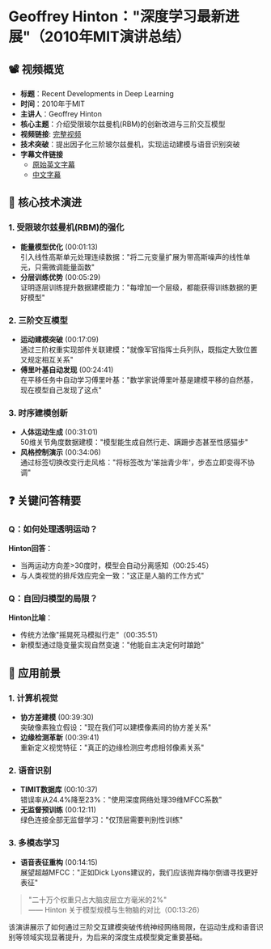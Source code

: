# Geoffrey Hinton："深度学习最新进展"（2010年MIT演讲总结）

## 📽️ 视频概览
- **标题**：Recent Developments in Deep Learning  
- **时间**：2010年于MIT  
- **主讲人**：Geoffrey Hinton  
- **核心主题**：介绍受限玻尔兹曼机(RBM)的创新改进与三阶交互模型
- **视频链接**: [完整视频](https://www.youtube.com/watch?v=VdIURAu1-aU)  
- **技术突破**：提出因子化三阶玻尔兹曼机，实现运动建模与语音识别突破
- **字幕文件链接**
  - [原始英文字幕](../srt/20100319Recent_Developments_in_Deep_Learning.txt)
  - [中文字幕](../srt/20100319Recent_Developments_in_Deep_Learning-中文.txt)
## 🎯 核心技术演进

### 1. 受限玻尔兹曼机(RBM)的强化
- **能量模型优化** (00:01:13)  
  引入线性高斯单元处理连续数据："将二元变量扩展为带高斯噪声的线性单元，只需微调能量函数"  
- **分层训练优势** (00:05:29)  
  证明逐层训练提升数据建模能力："每增加一个层级，都能获得训练数据的更好模型"

### 2. 三阶交互模型
- **运动建模突破** (00:17:09)  
  通过三阶权重实现部件关联建模："就像军官指挥士兵列队，既指定大致位置又规定相互关系"  
- **傅里叶基自动发现** (00:24:41)  
  在平移任务中自动学习傅里叶基："数学家说傅里叶基是建模平移的自然基，现在模型自己发现了这点"

### 3. 时序建模创新
- **人体运动生成** (00:31:01)  
  50维关节角度数据建模："模型能生成自然行走、蹒跚步态甚至性感猫步"  
- **风格控制演示** (00:34:06)  
  通过标签切换改变行走风格："将标签改为'笨拙青少年'，步态立即变得不协调"

## ❓ 关键问答精要

### Q：如何处理透明运动？
**Hinton回答**：  
- 当两运动方向差>30度时，模型会自动分离感知（00:25:45）  
- 与人类视觉的排斥效应完全一致："这正是人脑的工作方式"

### Q：自回归模型的局限？
**Hinton比喻**：  
- 传统方法像"摇晃死马模拟行走"（00:35:51）  
- 新模型通过隐变量实现自然变速："他能自主决定何时踉跄"

## 🔮 应用前景

### 1. 计算机视觉
- **协方差建模** (00:39:30)  
  突破像素独立假设："现在我们可以建模像素间的协方差关系"  
- **边缘检测革新** (00:39:41)  
  重新定义视觉特征："真正的边缘检测应考虑相邻像素关系"

### 2. 语音识别
- **TIMIT数据库** (00:10:37)  
  错误率从24.4%降至23%："使用深度网络处理39维MFCC系数"  
- **无监督预训练** (00:12:11)  
  绿色连接全部无监督学习："仅顶层需要判别性训练"

### 3. 多模态学习
- **语音表征重构** (00:14:15)  
  展望超越MFCC："正如Dick Lyons建议的，我们应该抛弃梅尔倒谱寻找更好表征"

> "二十万个权重只占大脑皮层立方毫米的2%"  
> —— Hinton 关于模型规模与生物脑的对比（00:13:26）

该演讲展示了如何通过三阶交互建模突破传统神经网络局限，在运动生成和语音识别等领域实现显著提升，为后来的深度生成模型奠定重要基础。
